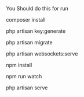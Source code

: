 You Should do this for run


composer install

php artisan key:generate

php artisan migrate

php artisan websockets:serve

npm install

npm run watch

php artisan serve